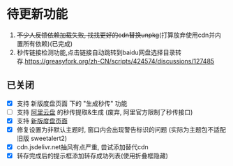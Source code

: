 # 待更新功能

1. ~~不少人反馈依赖加载失败, 找找更好的cdn替换unpkg~~(打算放弃使用cdn并内置所有依赖)(已完成)
2. 秒传链接检测功能,点击链接自动跳转到baidu网盘选择目录转存.<https://greasyfork.org/zh-CN/scripts/424574/discussions/127485>

## 已关闭

- [x] 支持 新版度盘页面 下的 "生成秒传" 功能
- [ ] 支持 [阿里云盘](https://www.aliyundrive.com/drive/) 的秒传提取&生成 (废弃, 阿里官方限制了秒传接口)
- [x] 支持 [新版度盘页面](https://pan.baidu.com/disk/main?from=oldversion#/index)
- [x] 修复设置为非默认主题时, 窗口内会出现警告标识的问题 (实际为主题包不适配旧版 sweetalert2)
- [x] cdn.jsdelivr.net抽风有点严重, 尝试添加替代cdn
- [x] 转存完成后的提示框添加转存成功列表(使用折叠框隐藏)
